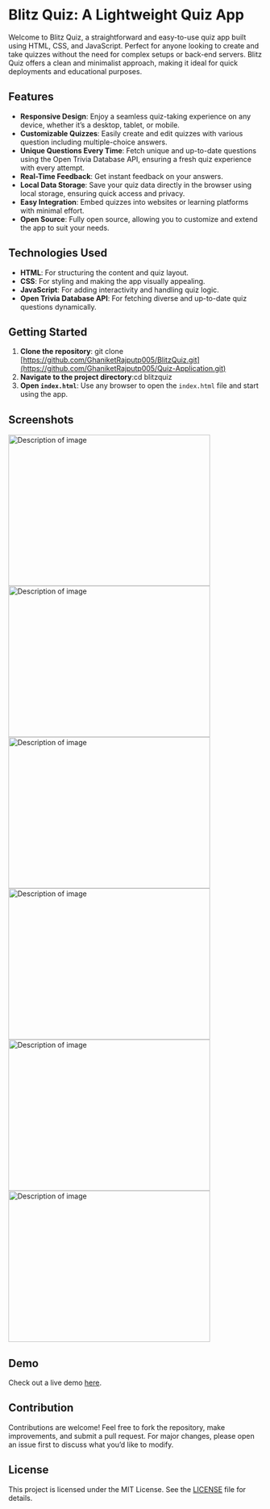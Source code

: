 # Blitz Quiz: A Lightweight Quiz App

Welcome to Blitz Quiz, a straightforward and easy-to-use quiz app built using HTML, CSS, and JavaScript. Perfect for anyone looking to create and take quizzes without the need for complex setups or back-end servers. Blitz Quiz offers a clean and minimalist approach, making it ideal for quick deployments and educational purposes.

## Features

- **Responsive Design**: Enjoy a seamless quiz-taking experience on any device, whether it’s a desktop, tablet, or mobile.
- **Customizable Quizzes**: Easily create and edit quizzes with various question including multiple-choice answers.
- **Unique Questions Every Time**: Fetch unique and up-to-date questions using the Open Trivia Database API, ensuring a fresh quiz experience with every attempt.
- **Real-Time Feedback**: Get instant feedback on your answers.
- **Local Data Storage**: Save your quiz data directly in the browser using local storage, ensuring quick access and privacy.
- **Easy Integration**: Embed quizzes into websites or learning platforms with minimal effort.
- **Open Source**: Fully open source, allowing you to customize and extend the app to suit your needs.

## Technologies Used

- **HTML**: For structuring the content and quiz layout.
- **CSS**: For styling and making the app visually appealing.
- **JavaScript**: For adding interactivity and handling quiz logic.
- **Open Trivia Database API**: For fetching diverse and up-to-date quiz questions dynamically.

## Getting Started

1. **Clone the repository**: git clone [https://github.com/GhaniketRajputp005/BlitzQuiz.git](https://github.com/GhaniketRajputp005/Quiz-Application.git)
2. **Navigate to the project directory**:cd blitzquiz
3. **Open `index.html`**:
Use any browser to open the `index.html` file and start using the app.

## Screenshots
<img src="https://github.com/GhaniketRajputp005/Quiz-Application/assets/115147518/b0b9a9ad-6d55-49b2-b94e-0dfb88349f23" alt="Description of image" width="400" height="300"> 
<img src="https://github.com/GhaniketRajputp005/Quiz-Application/assets/115147518/46f5080f-2a99-4412-8911-9c3b8736eb26" alt="Description of image" width="400" height="300">
<br><img src="https://github.com/GhaniketRajputp005/Quiz-Application/assets/115147518/da57e7e6-9a4d-4730-bc33-c4015419044e" alt="Description of image" width="400" height="300"> <img src="https://github.com/GhaniketRajputp005/Quiz-Application/assets/115147518/fc511ab3-6cf7-4c57-99dc-b341f523d520" alt="Description of image" width="400" height="300">
<img src="https://github.com/GhaniketRajputp005/Quiz-Application/assets/115147518/27ac5fc4-d284-42ad-ac2b-05b9f3caad80" alt="Description of image" width="400" height="300">
<img src="https://github.com/GhaniketRajputp005/Quiz-Application/assets/115147518/509f3c97-a633-4a7b-acd4-3a5cc9415706" alt="Description of image" width="400" height="300">


## Demo

Check out a live demo [here](link-to-demo).

## Contribution

Contributions are welcome! Feel free to fork the repository, make improvements, and submit a pull request. For major changes, please open an issue first to discuss what you’d like to modify.

## License

This project is licensed under the MIT License. See the [LICENSE](link-to-license-file) file for details.

